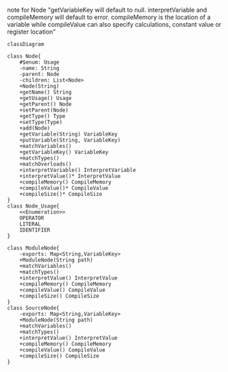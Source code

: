 


note for Node "getVariableKey will default to null. interpretVariable and compileMemory will default to error. compileMemory is the location of a variable while compileValue can also specify calculations, constant value or register location"

```mermaid
classDiagram

class Node{
	#$enum: Usage
	-name: String  
	-parent: Node  
	-children: List<Node>
	+Node(String)  
	+getName() String
	+getUsage() Usage
	+getParent() Node
	+setParent(Node) 
	+getType() Type
	+setType(Type) 
	+add(Node)  
	+getVariable(String) VariableKey  
	+putVariable(String, VariableKey)  
	+matchVariables()  
	+getVariableKey() VariableKey  
	+matchTypes()  
	+matchOverloads()  
	+interpretVariable() InterpretVariable  
	+interpretValue()* InterpretValue
	+compileMemory() CompileMemory  
	+compileValue()* CompileValue 
	+compileSize()* CompileSize
}
class Node_Usage{
	<<Enumeration>>
	OPERATOR
	LITERAL
	IDENTIFIER
}

class ModuleNode{
	-exports: Map<String,VariableKey>
	+ModuleNode(String path)  
	+matchVariables()  
	+matchTypes()  
	+interpretValue() InterpretValue  
	+compileMemory() CompileMemory  
	+compileValue() CompileValue  
	+compileSize() CompileSize
}
class SourceNode{
	-exports: Map<String,VariableKey>
	+ModuleNode(String path)  
	+matchVariables()  
	+matchTypes()  
	+interpretValue() InterpretValue  
	+compileMemory() CompileMemory  
	+compileValue() CompileValue  
	+compileSize() CompileSize
}
```
<!--stackedit_data:
eyJoaXN0b3J5IjpbNjEzODcyNDE0XX0=
-->